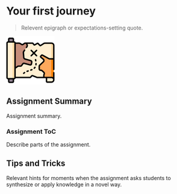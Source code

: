 # Your first journey

> Relevent epigraph or expectations-setting quote.

![Map graphic detailing the path to an unknown X](.media/image.png)

## Assignment Summary

Assignment summary.

### Assignment ToC

Describe parts of the assignment.

## Tips and Tricks

Relevant hints for moments when the assignment asks students to synthesize
or apply knowledge in a novel way.